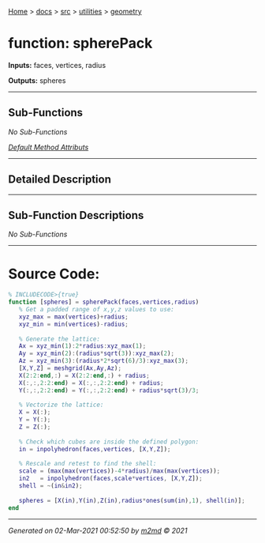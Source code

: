 [Home](../../../index.md) > [docs](../../../docs_index.md) > [src](../../src_index.md) > [utilities](../utilities_index.md) > [geometry](geometry_index.md)  

 
 # function: spherePack



**Inputs:** faces, vertices, radius

**Outputs:** spheres

 ***

## Sub-Functions

*No Sub-Functions*

[*Default Method Attributs*](https://www.mathworks.com/help/matlab/matlab_oop/method-attributes.html)

 ***

## Detailed Description



 ***

## Sub-Function Descriptions

*No Sub-Functions*

 
 *** 

 # Source Code:

 ```matlab 
 % INCLUDECODE>{true}
function [spheres] = spherePack(faces,vertices,radius)
    % Get a padded range of x,y,z values to use:
    xyz_max = max(vertices)+radius;
    xyz_min = min(vertices)-radius;
    
    % Generate the lattice:
    Ax = xyz_min(1):2*radius:xyz_max(1);
    Ay = xyz_min(2):(radius*sqrt(3)):xyz_max(2);
    Az = xyz_min(3):(radius*2*sqrt(6)/3):xyz_max(3);
    [X,Y,Z] = meshgrid(Ax,Ay,Az);
    X(2:2:end,:) = X(2:2:end,:) + radius;
    X(:,:,2:2:end) = X(:,:,2:2:end) + radius;
    Y(:,:,2:2:end) = Y(:,:,2:2:end) + radius*sqrt(3)/3;
    
    % Vectorize the lattice:
    X = X(:);
    Y = Y(:);
    Z = Z(:);
    
    % Check which cubes are inside the defined polygon:
    in = inpolyhedron(faces,vertices, [X,Y,Z]);
    
    % Rescale and retest to find the shell:
    scale = (max(max(vertices))-4*radius)/max(max(vertices));
    in2   = inpolyhedron(faces,scale*vertices, [X,Y,Z]);
    shell = ~(in&in2);
    
    spheres = [X(in),Y(in),Z(in),radius*ones(sum(in),1), shell(in)];
end 
 ``` 
  
 ***

*Generated on 02-Mar-2021 00:52:50 by [m2md](https://github.com/crgnam-research/m2md) © 2021*